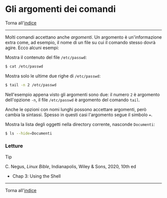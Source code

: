 # Gli argomenti dei comandi

Torna all'[indice](../toc.md)

---

Molti comandi accettano anche _argomenti_. Un argomento è un'informazione extra come, ad esempio, il nome di un file su cui il comando stesso dovrà agire. Ecco alcuni esempi:

Mostra il contenuto del file `/etc/passwd`:

```bash
$ cat /etc/passwd
```

Mostra solo le ultime due righe di `/etc/passwd`:

```bash
$ tail -n 2 /etc/passwd
```

Nell'esempio appena visto gli argomenti sono due: il numero `2` è argomento dell'opzione `-n`, il file `/etc/passwd` è argomento del comando `tail`.

Anche le opzioni con nomi lunghi possono accettare argomenti, però cambia la sintassi. Spesso in questi casi l'argomento segue il simbolo `=`.

Mostra la lista degli oggetti nella directory corrente, nasconde `Documenti`:

```bash
$ ls --hide=Documenti
```

### Letture

> [!TIP]
> C. Negus, _Linux Bible_, Indianapolis, Wiley &amp; Sons, 2020, 10th ed
>
> - Chap 3: Using the Shell

---

Torna all'[indice](../toc.md)
